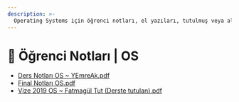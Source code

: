 ```yaml
---
description: >-
  Operating Systems için öğrenci notları, el yazıları, tutulmuş veya alınmış notlar
---
```


# 📕 Öğrenci Notları \| OS

<!--YPackage.YGitbookIntegration-tarafından-otomatik-oluşturulmuştur-->

- [Ders Notları OS ~ YEmreAk.pdf](Ders%20Notlar%C4%B1%20OS%20~%20YEmreAk.pdf)
- [Final Notları OS.pdf](Final%20Notlar%C4%B1%20OS.pdf)
- [Vize 2019 OS ~ Fatmagül Tut (Derste tutulan).pdf](Vize%202019%20OS%20~%20Fatmag%C3%BCl%20Tut%20%28Derste%20tutulan%29.pdf)

<!--YPackage.YGitbookIntegration-tarafından-otomatik-oluşturulmuştur-->
